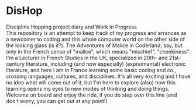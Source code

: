 # DisHop
Discipline Hopping project diary and Work in Progress <br>
This repository is an attempt to keep track of my progress and errances as a newcomer to coding and this whole computer world on the other side of the looking glass (is it?). The Adventures of Malice in Coderland, say, but only in the French sense of "malice", which means "mischief", "cheekiness".
I'm a Lecturer in French Studies in the UK, specialized in 20th- and 21st-century literature, including (and now especially) (expreimental) electronic literature, and here I am in France learning some basic coding and co., crossing languages, cultures, and disciplines.
It's all very exciting and I have no idea what will come out of it, but I'm here to explore (also) how this learning opens my eyes to new modes of thinking and doing things. Welcome on board and enjoy the ride, if you do step over this line (and don't worry, you can get out at any point!)
